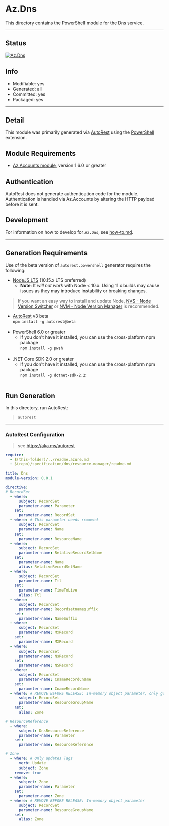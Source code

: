 <!-- region Generated -->
# Az.Dns
This directory contains the PowerShell module for the Dns service.

---
## Status
[![Az.Dns](https://img.shields.io/powershellgallery/v/Az.Dns.svg?style=flat-square&label=Az.Dns "Az.Dns")](https://www.powershellgallery.com/packages/Az.Dns/)

## Info
- Modifiable: yes
- Generated: all
- Committed: yes
- Packaged: yes

---
## Detail
This module was primarily generated via [AutoRest](https://github.com/Azure/autorest) using the [PowerShell](https://github.com/Azure/autorest.powershell) extension.

## Module Requirements
- [Az.Accounts module](https://www.powershellgallery.com/packages/Az.Accounts/), version 1.6.0 or greater

## Authentication
AutoRest does not generate authentication code for the module. Authentication is handled via Az.Accounts by altering the HTTP payload before it is sent.

## Development
For information on how to develop for `Az.Dns`, see [how-to.md](how-to.md).
<!-- endregion -->

---
## Generation Requirements
Use of the beta version of `autorest.powershell` generator requires the following:
- [NodeJS LTS](https://nodejs.org) (10.15.x LTS preferred)
  - **Note**: It *will not work* with Node < 10.x. Using 11.x builds may cause issues as they may introduce instability or breaking changes.
> If you want an easy way to install and update Node, [NVS - Node Version Switcher](../nodejs/installing-via-nvs.md) or [NVM - Node Version Manager](../nodejs/installing-via-nvm.md) is recommended.
- [AutoRest](https://aka.ms/autorest) v3 beta <br>`npm install -g autorest@beta`<br>&nbsp;
- PowerShell 6.0 or greater
  - If you don't have it installed, you can use the cross-platform npm package <br>`npm install -g pwsh`<br>&nbsp;
- .NET Core SDK 2.0 or greater
  - If you don't have it installed, you can use the cross-platform npm package <br>`npm install -g dotnet-sdk-2.2`<br>&nbsp;

## Run Generation
In this directory, run AutoRest:
> `autorest`

---
### AutoRest Configuration
> see https://aka.ms/autorest

``` yaml
require:
  - $(this-folder)/../readme.azure.md
  - $(repo)/specification/dns/resource-manager/readme.md

title: Dns
module-version: 0.0.1

directive:
# RecordSet
  - where:
      subject: RecordSet
      parameter-name: Parameter
    set:
      parameter-name: RecordSet
  - where: # This parameter needs removed
      subject: RecordSet
      parameter-name: Name
    set:
      parameter-name: ResourceName
  - where:
      subject: RecordSet
      parameter-name: RelativeRecordSetName
    set:
      parameter-name: Name
      alias: RelativeRecordSetName
  - where:
      subject: RecordSet
      parameter-name: Ttl
    set:
      parameter-name: TimeToLive
      alias: Ttl
  - where:
      subject: RecordSet
      parameter-name: Recordsetnamesuffix
    set:
      parameter-name: NameSuffix
  - where:
      subject: RecordSet
      parameter-name: MxRecord
    set:
      parameter-name: MXRecord
  - where:
      subject: RecordSet
      parameter-name: NsRecord
    set:
      parameter-name: NSRecord
  - where:
      subject: RecordSet
      parameter-name: CnameRecordCname
    set:
      parameter-name: CnameRecordName
  - where: # REMOVE BEFORE RELEASE: In-memory object parameter, only got ZoneName and Zone's resource group out of Zone
      subject: RecordSet
      parameter-name: ResourceGroupName
    set:
      alias: Zone

# ResourceReference
  - where:
      subject: DnsResourceReference
      parameter-name: Parameter
    set:
      parameter-name: ResourceReference

# Zone
  - where: # Only updates Tags
      verb: Update
      subject: Zone
    remove: true
  - where:
      subject: Zone
      parameter-name: Parameter
    set:
      parameter-name: Zone
  - where: # REMOVE BEFORE RELEASE: In-memory object parameter
      subject: RecordSet
      parameter-name: ResourceGroupName
    set:
      alias: Zone
```
